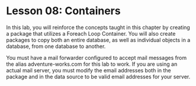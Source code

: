 #  Lesson 08: Containers

In this lab, you will reinforce the concepts taught in this chapter by creating a package that utilizes a Foreach
 Loop Container. You will also create packages to copy both an entire database, as well as individual objects in a
 database, from one database to another.

You must have a mail forwarder configured to accept mail messages from the alias adventure-works.com for this lab
 to work. If you are using an actual mail server, you must modify the email addresses both in the package and in
 the data source to be valid email addresses for your server.